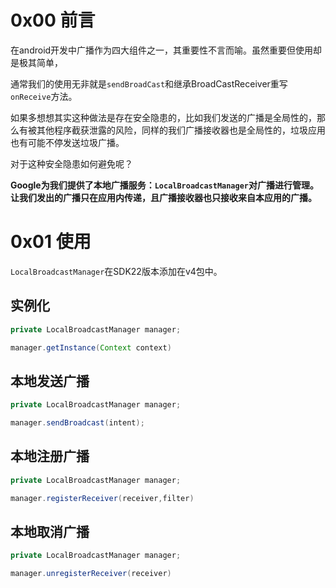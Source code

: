 # 0x00 前言

在android开发中广播作为四大组件之一，其重要性不言而喻。虽然重要但使用却是极其简单，

通常我们的使用无非就是`sendBroadCast`和继承BroadCastReceiver重写`onReceive`方法。

如果多想想其实这种做法是存在安全隐患的，比如我们发送的广播是全局性的，那么有被其他程序截获泄露的风险，同样的我们广播接收器也是全局性的，垃圾应用也有可能不停发送垃圾广播。

对于这种安全隐患如何避免呢？

**Google为我们提供了本地广播服务：`LocalBroadcastManager`对广播进行管理。让我们发出的广播只在应用内传递，且广播接收器也只接收来自本应用的广播。**

<!-- more -->

# 0x01 使用

`LocalBroadcastManager`在SDK22版本添加在v4包中。



## 实例化

```java
private LocalBroadcastManager manager;

manager.getInstance(Context context)
```



## 本地发送广播

```java
private LocalBroadcastManager manager;

manager.sendBroadcast(intent);
```



## 本地注册广播

```java
private LocalBroadcastManager manager;

manager.registerReceiver(receiver,filter)
```



## 本地取消广播

```java
private LocalBroadcastManager manager;

manager.unregisterReceiver(receiver)
```